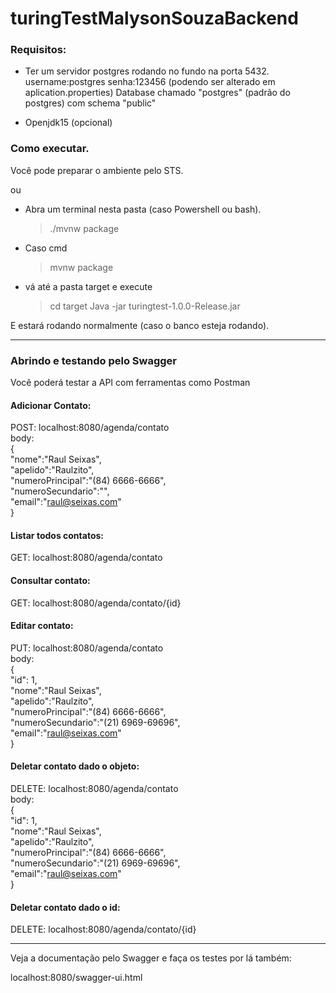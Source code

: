 # turingTestMalysonSouzaBackend

### Requisitos:

* Ter um servidor postgres rodando no fundo na porta 5432.
username:postgres
senha:123456
(podendo ser alterado em aplication.properties)
Database chamado "postgres" (padrão do postgres) com schema "public"

* Openjdk15 (opcional)

### Como executar.

Você pode preparar o ambiente pelo STS.

ou

- Abra um terminal nesta pasta (caso Powershell ou bash).
  > ./mvnw package
- Caso cmd
  > mvnw package

- vá até a pasta target e execute
  > cd target
  > Java -jar turingtest-1.0.0-Release.jar

E estará rodando normalmente (caso o banco esteja rodando).

<hr>

### Abrindo e testando pelo Swagger

Você poderá testar a API com ferramentas como Postman

#### Adicionar Contato:
POST: localhost:8080/agenda/contato<br>
body:<br>
{<br>
    "nome":"Raul Seixas",<br>
    "apelido":"Raulzito",<br>
    "numeroPrincipal":"(84) 6666-6666",<br>
    "numeroSecundario":"",<br>
    "email":"raul@seixas.com"<br>
}

#### Listar todos contatos:
GET: localhost:8080/agenda/contato

#### Consultar contato:
GET: localhost:8080/agenda/contato/{id}

#### Editar contato:
PUT: localhost:8080/agenda/contato<br>
body:<br>
{<br>
    "id": 1,<br>
    "nome":"Raul Seixas",<br>
    "apelido":"Raulzito",<br>
    "numeroPrincipal":"(84) 6666-6666",<br>
    "numeroSecundario":"(21) 6969-69696",<br>
    "email":"raul@seixas.com"<br>
}

#### Deletar contato dado o objeto:
DELETE: localhost:8080/agenda/contato<br>
body:<br>
{<br>
    "id": 1,<br>
    "nome":"Raul Seixas",<br>
    "apelido":"Raulzito",<br>
    "numeroPrincipal":"(84) 6666-6666",<br>
    "numeroSecundario":"(21) 6969-69696",<br>
    "email":"raul@seixas.com"<br>
}

#### Deletar contato dado o id:
DELETE: localhost:8080/agenda/contato/{id}

<HR>

Veja a documentação pelo Swagger e faça os testes por lá também:

localhost:8080/swagger-ui.html

